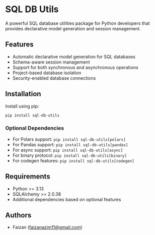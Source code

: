 # SQL DB Utils

A powerful SQL database utilities package for Python developers that provides declarative model generation and session management.

## Features

- Automatic declarative model generation for SQL databases
- Schema-aware session management
- Support for both synchronous and asynchronous operations
- Project-based database isolation
- Security-enabled database connections

## Installation

Install using pip:

```bash
pip install sql-db-utils
```

### Optional Dependencies

- For Polars support: `pip install sql-db-utils[polars]`
- For Pandas support: `pip install sql-db-utils[pandas]`
- For async support: `pip install sql-db-utils[async]`
- For binary protocol: `pip install sql-db-utils[binary]`
- For codegen features: `pip install sql-db-utils[codegen]`

## Requirements

- Python >= 3.13
- SQLAlchemy >= 2.0.38
- Additional dependencies based on optional features

## Authors

- Faizan (faizanazim11@gmail.com)
